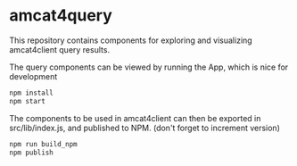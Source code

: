 # amcat4query

This repository contains components for exploring and visualizing amcat4client query results.

The query components can be viewed by running the App, which is nice for development

```bash
npm install
npm start
```

The components to be used in amcat4client can then be exported in src/lib/index.js, and published to NPM.
(don't forget to increment version)

```bash
npm run build_npm
npm publish
```

